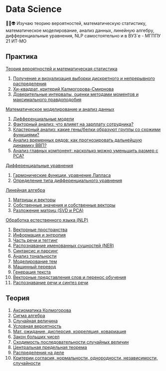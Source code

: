 # Data Science
🧠🤖👽 Изучаю теорию вероятностей, математическую статистику, математическое моделирование, анализ данных, линейную алгебру, дифференциальные уравнения, NLP самостоятельно и в ВУЗ`е - МГППУ 21 ИТ-МО

## Практика
<a href="./theory-of-probability-and-mathematical-statistics">Теория вероятностей и математическая статистика</a>
1. <a href="./theory-of-probability-and-mathematical-statistics/Математическая статистика Практика 1.ipynb">Получение и визуализация выборки дискретного и непрерывного распределения</a>
2. <a href="./theory-of-probability-and-mathematical-statistics/Математическая статистика Практика 2.ipynb">Хи-квадрат, критерий Калмогорова-Смирнова</a>
3. <a href="./theory-of-probability-and-mathematical-statistics/Математическая статистика Практика 3.ipynb">Доверительные интервалы, оценки методами моментов и максимального правдоподобия</a>

<a href="./mathematical-modeling-and-data-analysis">Математическое моделирование и анализ данных</a>
1. <a href="./mathematical-modeling-and-data-analysis/Блоки 6-7 - Дифференциальные модели">Дифференциальные модели</a>
2. <a href="./mathematical-modeling-and-data-analysis/Факторный анализ.ipynb">Факторный анализ: что влияет на зарплату сотрудника?</a>
3. <a href="./mathematical-modeling-and-data-analysis/Кластерный анализ.ipynb">Кластерный анализ: какие гены/белки образуют группы со схожими функциями?</a>
4. <a href="./mathematical-modeling-and-data-analysis/Анализ временных рядов.ipynb">Анализ временных рядов: как прогнозировать дальнейшую динамику ВВП?</a>
5. <a href="./mathematical-modeling-and-data-analysis/Анализ главных компонент.ipynb">Анализ главных компонент: насколько можно уменьшить размер с PCA?</a>

<a href="./differential-equations">Дифференциальные уравнения</a>
1. <a href="./differential-equations/Гармонические функции.ipynb">Гармонические функции, уравнение Лапласа</a>
2. <a href="./differential-equations/Определение типа уравнения.ipynb">Определение типа дифференциального уравнения</a>

<a href="./linear-algebra">Линейная алгебра</a>
1. <a href="./linear-algebra/Матрицы и векторы.ipynb">Матрицы и векторы</a>
2. <a href="./linear-algebra/Собственные значения и собственные векторы.ipynb">Собственные значения и собственные векторы</a>
3. <a href="./linear-algebra/Разложение матриц (SVD и PCA).ipynb">Разложение матриц (SVD и PCA)</a>

<a href="./natural-language-processing">Обработка естественного языка (NLP)</a>
1. <a href="./natural-language-processing/Векторные пространства.ipynb">Векторные пространства</a>
2. <a href="./natural-language-processing/Информация и энтропия.ipynb">Информация и энтропия</a>
3. <a href="./natural-language-processing/Часть речи и теггинг.ipynb">Часть речи и теггинг</a>
4. <a href="./natural-language-processing/Распознавание именованных сущностей (NER).ipynb">Распознавание именованных сущностей (NER)</a>
5. <a href="./natural-language-processing/Синтаксис и парсинг.ipynb">Синтаксис и парсинг</a>
6. <a href="./natural-language-processing/Анализ тональности.ipynb">Анализ тональности</a>
7. <a href="./natural-language-processing/Моделирование тем.ipynb">Моделирование тем</a>
8. <a href="./natural-language-processing/Машинный перевод.ipynb">Машинный перевод</a>
9. <a href="./natural-language-processing/Генерация текста.ipynb">Генерация текста</a>
10. <a href="./natural-language-processing/Векторные представления слов и перенос обучения.ipynb">Векторные представления слов и перенос обучения</a>
11. <a href="./natural-language-processing/Распознавание речи и синтез речи.ipynb">Распознавание речи и синтез речи</a>


## Теория
1. <a href="./theory-of-probability-and-mathematical-statistics/01. Аксиоматика Колмогорова.ipynb">Аксиоматика Колмогорова</a>
2. <a href="./theory-of-probability-and-mathematical-statistics/02. Сигма алгебра.ipynb">Сигма алгебра</a>
3. <a href="./theory-of-probability-and-mathematical-statistics/03. Случайная величина.ipynb">Случайная величина</a>
4. <a href="./theory-of-probability-and-mathematical-statistics/04. Условная вероятность.ipynb">Условная вероятность</a>
5. <a href="./theory-of-probability-and-mathematical-statistics/05. Мат. ожидание, дисперсия, корреляция, ковариация.ipynb">Мат. ожидание, дисперсия, корреляция, ковариация</a>
6. <a href="./theory-of-probability-and-mathematical-statistics/06. Закон больших чисел.ipynb">Закон больших чисел</a>
7. <a href="./theory-of-probability-and-mathematical-statistics/07. Сходимость последовательности случайных величин.ipynb">Сходимость последовательности случайных величин</a>
8. <a href="./theory-of-probability-and-mathematical-statistics/08. Центральная предельная теорема.ipynb">Центральная предельная теорема</a>
9. <a href="./theory-of-probability-and-mathematical-statistics/09. Распределения на деле.ipynb">Распределения на деле</a>
10. <a href="./theory-of-probability-and-mathematical-statistics/10. Критерии согласия, нормальности, однородности, независимости, случайности.ipynb">Критерии согласия, нормальности, однородности, независимости, случайности</a>

